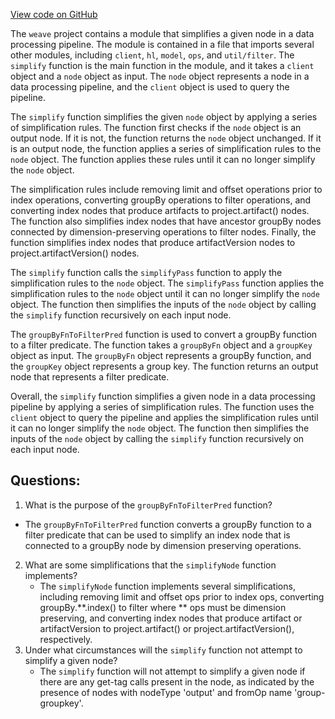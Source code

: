 [View code on GitHub](https://github.com/wandb/weave/weave-js/src/core/simplify.ts)

The `weave` project contains a module that simplifies a given node in a data processing pipeline. The module is contained in a file that imports several other modules, including `client`, `hl`, `model`, `ops`, and `util/filter`. The `simplify` function is the main function in the module, and it takes a `client` object and a `node` object as input. The `node` object represents a node in a data processing pipeline, and the `client` object is used to query the pipeline.

The `simplify` function simplifies the given `node` object by applying a series of simplification rules. The function first checks if the `node` object is an output node. If it is not, the function returns the `node` object unchanged. If it is an output node, the function applies a series of simplification rules to the `node` object. The function applies these rules until it can no longer simplify the `node` object.

The simplification rules include removing limit and offset operations prior to index operations, converting groupBy operations to filter operations, and converting index nodes that produce artifacts to project.artifact() nodes. The function also simplifies index nodes that have ancestor groupBy nodes connected by dimension-preserving operations to filter nodes. Finally, the function simplifies index nodes that produce artifactVersion nodes to project.artifactVersion() nodes.

The `simplify` function calls the `simplifyPass` function to apply the simplification rules to the `node` object. The `simplifyPass` function applies the simplification rules to the `node` object until it can no longer simplify the `node` object. The function then simplifies the inputs of the `node` object by calling the `simplify` function recursively on each input node.

The `groupByFnToFilterPred` function is used to convert a groupBy function to a filter predicate. The function takes a `groupByFn` object and a `groupKey` object as input. The `groupByFn` object represents a groupBy function, and the `groupKey` object represents a group key. The function returns an output node that represents a filter predicate.

Overall, the `simplify` function simplifies a given node in a data processing pipeline by applying a series of simplification rules. The function uses the `client` object to query the pipeline and applies the simplification rules until it can no longer simplify the `node` object. The function then simplifies the inputs of the `node` object by calling the `simplify` function recursively on each input node.
## Questions: 
 1. What is the purpose of the `groupByFnToFilterPred` function?
   - The `groupByFnToFilterPred` function converts a groupBy function to a filter predicate that can be used to simplify an index node that is connected to a groupBy node by dimension preserving operations.
2. What are some simplifications that the `simplifyNode` function implements?
   - The `simplifyNode` function implements several simplifications, including removing limit and offset ops prior to index ops, converting groupBy.**.index() to filter where ** ops must be dimension preserving, and converting index nodes that produce artifact or artifactVersion to project.artifact() or project.artifactVersion(), respectively.
3. Under what circumstances will the `simplify` function not attempt to simplify a given node?
   - The `simplify` function will not attempt to simplify a given node if there are any get-tag calls present in the node, as indicated by the presence of nodes with nodeType 'output' and fromOp name 'group-groupkey'.